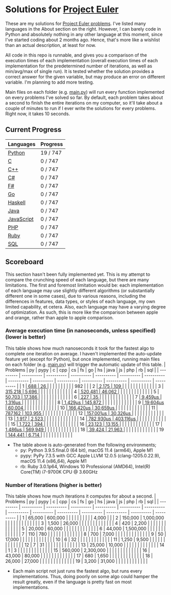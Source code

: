 # Solutions for [Project Euler](https://projecteuler.net/)
These are my solutions for [Project Euler problems](https://projecteuler.net/archives). I've listed many languages in the About section on the right. However, I can barely code in Python and absolutely nothing in any other language at this moment, since I've started coding about 2 months ago. Hence, that's more like a wishlist than an actual description, at least for now.

All code in this repo is runnable, and gives you a comparison of the execution times of each implementation (overall execution times of each implementation for the predetermined number of iterations, as well as min/avg/max of single run). It is tested whether the solution provides a correct answer for the given variable, but may produce an error on different variable. I'm planning to add more testing.

Main files on each folder (e.g. [main.py](https://github.com/lcsm29/project-euler/blob/main/py/main.py)) will run every function implemented on every problems I've solved so far. By default, each problem takes about a second to finish the entire iterations on my computer, so it'll take about a couple of minutes to run if I ever write the solutions for every problems. Right now, it takes 10 seconds.

## Current Progress
| Languages                                                                      |     Progress      |
| ------------------------------------------------------------------------------ | ----------------- |
| [Python](https://github.com/lcsm29/project-euler/tree/main/py)                 |     19 / 747      |
| [C](https://github.com/lcsm29/project-euler/tree/main/c)                       |      0 / 747      |
| [C++](https://github.com/lcsm29/project-euler/tree/main/cpp)                   |      0 / 747      |
| [C#](https://github.com/lcsm29/project-euler/tree/main/cs)                     |      0 / 747      |
| [F#](https://github.com/lcsm29/project-euler/tree/main/fs)                     |      0 / 747      |
| [Go](https://github.com/lcsm29/project-euler/tree/main/go)                     |      0 / 747      |
| [Haskell](https://github.com/lcsm29/project-euler/tree/main/hs)                |      0 / 747      |
| [Java](https://github.com/lcsm29/project-euler/tree/main/java)                 |      0 / 747      |
| [JavaScript](https://github.com/lcsm29/project-euler/tree/main/js)             |      0 / 747      |
| [PHP](https://github.com/lcsm29/project-euler/tree/main/php)                   |      0 / 747      |
| [Ruby](https://github.com/lcsm29/project-euler/tree/main/rb)                   |      0 / 747      |
| [SQL](https://github.com/lcsm29/project-euler/tree/main/sql)                   |      0 / 747      |


## Scoreboard
This section hasn't been fully implemented yet. This is my attempt to compare the crunching speed of each language, but there are many limitations. The first and foremost limitation would be: each implementation of each language may use slightly different algorithms (or substantially different one in some cases), due to various reasons, including the differences in features, data types, or styles of each language, my own limited capability, et cetera. Also, each language may have a varying degree of optimization. As such, this is more like the comparison between apple and orange, rather than apple to apple comparison.

### Average execution time (in nanoseconds, unless specified) (lower is better)
This table shows how much nanoseconds it took for the fastest algo to complete one iteration on average. I haven't implemented the auto-update feature yet (except for Python), but once implemented, running main files on each folder (e.g. [main.py](https://github.com/lcsm29/project-euler/blob/main/py/main.py)) will trigger the automatic update of this table.
| Problems  | py         | pypy       | c          | cpp        | cs         | fs         | go         | hs         | java       | js         | php        | rb         | sql        |
| --------- | ---------- | ---------- | ---------- | ---------- | ---------- | ---------- | ---------- | ---------- | ---------- | ---------- | ---------- | ---------- | ---------- |
| 1         |[        688 ](https://github.com/lcsm29/project-euler/blob/main/py/py_0001_multiples_of_3_and_5.py)|[         26 ](https://github.com/lcsm29/project-euler/blob/main/py/py_0001_multiples_of_3_and_5.py)|            |            |            |            |            |            |            |            |            |        982 |            |
| 2         |[      2,175 ](https://github.com/lcsm29/project-euler/blob/main/py/py_0002_even_fibonacci_numbers.py)|[        109 ](https://github.com/lcsm29/project-euler/blob/main/py/py_0002_even_fibonacci_numbers.py)|            |            |            |            |            |            |            |            |            |            |            |
| 3         |[    315,218 ](https://github.com/lcsm29/project-euler/blob/main/py/py_0003_largest_prime_factor.py)|[      5,696 ](https://github.com/lcsm29/project-euler/blob/main/py/py_0003_largest_prime_factor.py)|            |            |            |            |            |            |            |            |            |            |            |
| 4         |[    520,481 ](https://github.com/lcsm29/project-euler/blob/main/py/py_0004_largest_palindrome_product.py)|[     46,062 ](https://github.com/lcsm29/project-euler/blob/main/py/py_0004_largest_palindrome_product.py)|            |            |            |            |            |            |            |            |            |            |            |
| 5         |[     50,703 ](https://github.com/lcsm29/project-euler/blob/main/py/py_0005_smallest_multiple.py)|[     17,386 ](https://github.com/lcsm29/project-euler/blob/main/py/py_0005_smallest_multiple.py)|            |            |            |            |            |            |            |            |            |            |            |
| 6         |[        227 ](https://github.com/lcsm29/project-euler/blob/main/py/py_0006_sum_square_difference.py)|[         35 ](https://github.com/lcsm29/project-euler/blob/main/py/py_0006_sum_square_difference.py)|            |            |            |            |            |            |            |            |            |            |            |
| 7         |[    9,459μs ](https://github.com/lcsm29/project-euler/blob/main/py/py_0007_10001st_prime.py)|[    1,316μs ](https://github.com/lcsm29/project-euler/blob/main/py/py_0007_10001st_prime.py)|            |            |            |            |            |            |            |            |            |            |            |
| 8         |[    1,429μs ](https://github.com/lcsm29/project-euler/blob/main/py/py_0008_largest_product_in_a_series.py)|[    145,872 ](https://github.com/lcsm29/project-euler/blob/main/py/py_0008_largest_product_in_a_series.py)|            |            |            |            |            |            |            |            |            |            |            |
| 9         |[   19,604μs ](https://github.com/lcsm29/project-euler/blob/main/py/py_0009_special_pythagorean_triplet.py)|[     60,004 ](https://github.com/lcsm29/project-euler/blob/main/py/py_0009_special_pythagorean_triplet.py)|            |            |            |            |            |            |            |            |            |            |            |
| 10        |[  166,420μs ](https://github.com/lcsm29/project-euler/blob/main/py/py_0010_summation_of_primes.py)|[   30,659μs ](https://github.com/lcsm29/project-euler/blob/main/py/py_0010_summation_of_primes.py)|            |            |            |            |            |            |            |            |            |            |            |
| 11        |[    787,162 ](https://github.com/lcsm29/project-euler/blob/main/py/py_0011_largest_product_in_a_grid.py)|[    103,955 ](https://github.com/lcsm29/project-euler/blob/main/py/py_0011_largest_product_in_a_grid.py)|            |            |            |            |            |            |            |            |            |            |            |
| 12        |[  157,001μs ](https://github.com/lcsm29/project-euler/blob/main/py/py_0012_highly_divisible_triangular_number.py)|[   30,326μs ](https://github.com/lcsm29/project-euler/blob/main/py/py_0012_highly_divisible_triangular_number.py)|            |            |            |            |            |            |            |            |            |            |            |
| 13        |[      1,917 ](https://github.com/lcsm29/project-euler/blob/main/py/py_0013_large_sum.py)|[      2,523 ](https://github.com/lcsm29/project-euler/blob/main/py/py_0013_large_sum.py)|            |            |            |            |            |            |            |            |            |            |            |
| 14        |[  782,930μs ](https://github.com/lcsm29/project-euler/blob/main/py/py_0014_longest_collatz_sequence.py)|[  403,116μs ](https://github.com/lcsm29/project-euler/blob/main/py/py_0014_longest_collatz_sequence.py)|            |            |            |            |            |            |            |            |            |            |            |
| 15        |[      1,722 ](https://github.com/lcsm29/project-euler/blob/main/py/py_0015_lattice_paths.py)|[        394 ](https://github.com/lcsm29/project-euler/blob/main/py/py_0015_lattice_paths.py)|            |            |            |            |            |            |            |            |            |            |            |
| 16        |[     23,123 ](https://github.com/lcsm29/project-euler/blob/main/py/py_0016_power_digit_sum.py)|[     13,155 ](https://github.com/lcsm29/project-euler/blob/main/py/py_0016_power_digit_sum.py)|            |            |            |            |            |            |            |            |            |            |            |
| 17        |[    1,486μs ](https://github.com/lcsm29/project-euler/blob/main/py/py_0017_number_letter_counts.py)|[    569,949 ](https://github.com/lcsm29/project-euler/blob/main/py/py_0017_number_letter_counts.py)|            |            |            |            |            |            |            |            |            |            |            |
| 18        |[     39,424 ](https://github.com/lcsm29/project-euler/blob/main/py/py_0018_maximum_path_sum_i.py)|[     21,963 ](https://github.com/lcsm29/project-euler/blob/main/py/py_0018_maximum_path_sum_i.py)|            |            |            |            |            |            |            |            |            |            |            |
| 19        |[    144,441 ](https://github.com/lcsm29/project-euler/blob/main/py/py_0019_counting_sundays.py)|[      6,714 ](https://github.com/lcsm29/project-euler/blob/main/py/py_0019_counting_sundays.py)|            |            |            |            |            |            |            |            |            |            |            |
* The table above is auto-generated from the following environments;
  * py: Python 3.9.5.final.0 (64 bit), macOS 11.4 (arm64), Apple M1
  * pypy: PyPy 7.3.5 with GCC Apple LLVM 12.0.5 (clang-1205.0.22.9), macOS 11.4 (x86_64), Apple M1
  * rb: Ruby 3.0.1p64, Windows 10 Professional (AMD64), Intel(R) Core(TM) i7-9700K CPU @ 3.60GHz

### Number of Iterations (higher is better)
This table shows how much iterations it computes for about a second.
| Problems  | py         | pypy       | c          | cpp        | cs         | fs         | go         | hs         | java       | js         | php        | rb         | sql        |
| --------- | ---------- | ---------- | ---------- | ---------- | ---------- | ---------- | ---------- | ---------- | ---------- | ---------- | ---------- | ---------- | ---------- |
| 1         |     65,000 |    600,000 |            |            |            |            |            |            |            |            |            |      4,000 |            |
| 2         |    150,000 |  1,000,000 |            |            |            |            |            |            |            |            |            |            |            |
| 3         |      1,500 |     26,000 |            |            |            |            |            |            |            |            |            |            |            |
| 4         |        420 |      2,200 |            |            |            |            |            |            |            |            |            |            |            |
| 5         |     20,000 |     60,000 |            |            |            |            |            |            |            |            |            |            |            |
| 6         |     44,000 |  1,500,000 |            |            |            |            |            |            |            |            |            |            |            |
| 7         |        110 |        780 |            |            |            |            |            |            |            |            |            |            |            |
| 8         |        700 |      7,000 |            |            |            |            |            |            |            |            |            |            |            |
| 9         |         50 |     17,000 |            |            |            |            |            |            |            |            |            |            |            |
| 10        |          6 |         32 |            |            |            |            |            |            |            |            |            |            |            |
| 11        |      1,250 |      9,500 |            |            |            |            |            |            |            |            |            |            |            |
| 12        |          7 |         31 |            |            |            |            |            |            |            |            |            |            |            |
| 13        |     25,000 |     10,000 |            |            |            |            |            |            |            |            |            |            |            |
| 14        |          1 |          3 |            |            |            |            |            |            |            |            |            |            |            |
| 15        |    560,000 |  2,300,000 |            |            |            |            |            |            |            |            |            |            |            |
| 16        |     43,000 |     80,000 |            |            |            |            |            |            |            |            |            |            |            |
| 17        |        680 |      1,650 |            |            |            |            |            |            |            |            |            |            |            |
| 18        |     26,000 |     27,000 |            |            |            |            |            |            |            |            |            |            |            |
| 19        |      3,200 |     31,000 |            |            |            |            |            |            |            |            |            |            |            |
* Each main script not just runs the fastest algo, but runs every implementations. Thus, doing poorly on some algo could hamper the result greatly, even if the language is pretty fast on most implementations.
